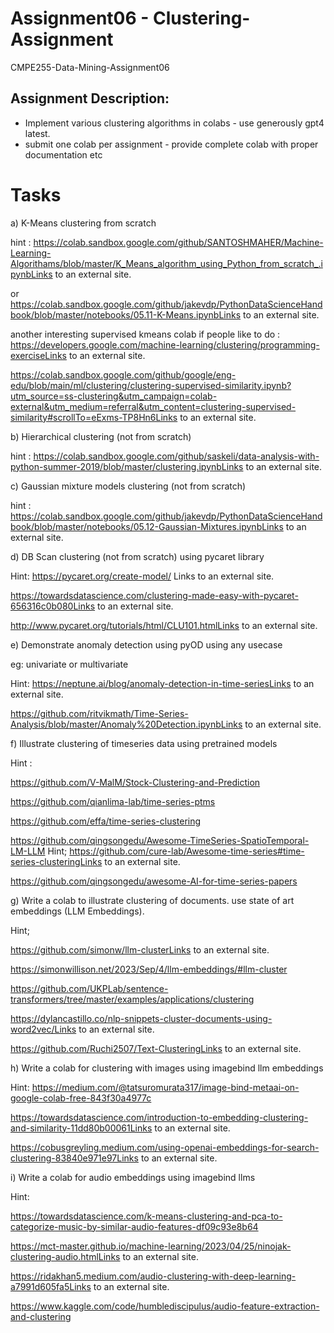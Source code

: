 # Assignment06 - Clustering-Assignment
CMPE255-Data-Mining-Assignment06
## Assignment Description:
- Implement various clustering algorithms in colabs - use generously gpt4 latest.
- submit one colab per assignment - provide complete colab with proper documentation etc

# Tasks

a) K-Means clustering from scratch

hint : https://colab.sandbox.google.com/github/SANTOSHMAHER/Machine-Learning-Algorithams/blob/master/K_Means_algorithm_using_Python_from_scratch_.ipynbLinks to an external site.

or https://colab.sandbox.google.com/github/jakevdp/PythonDataScienceHandbook/blob/master/notebooks/05.11-K-Means.ipynbLinks to an external site.

another interesting supervised kmeans colab if people like to do : https://developers.google.com/machine-learning/clustering/programming-exerciseLinks to an external site.

https://colab.sandbox.google.com/github/google/eng-edu/blob/main/ml/clustering/clustering-supervised-similarity.ipynb?utm_source=ss-clustering&utm_campaign=colab-external&utm_medium=referral&utm_content=clustering-supervised-similarity#scrollTo=eExms-TP8Hn6Links to an external site.

 

b) Hierarchical clustering (not from scratch)

hint : https://colab.sandbox.google.com/github/saskeli/data-analysis-with-python-summer-2019/blob/master/clustering.ipynbLinks to an external site.

c) Gaussian mixture models clustering (not from scratch)

 

hint : https://colab.sandbox.google.com/github/jakevdp/PythonDataScienceHandbook/blob/master/notebooks/05.12-Gaussian-Mixtures.ipynbLinks to an external site.

 

d) DB Scan clustering (not from scratch) using pycaret library 

Hint: https://pycaret.org/create-model/ Links to an external site. 

https://towardsdatascience.com/clustering-made-easy-with-pycaret-656316c0b080Links to an external site.

http://www.pycaret.org/tutorials/html/CLU101.htmlLinks to an external site.

e) Demonstrate anomaly detection using pyOD using any usecase

eg: univariate or multivariate 

 

Hint: https://neptune.ai/blog/anomaly-detection-in-time-seriesLinks to an external site.

https://github.com/ritvikmath/Time-Series-Analysis/blob/master/Anomaly%20Detection.ipynbLinks to an external site.

 

f) Illustrate clustering of timeseries data using pretrained models 

Hint : 

https://github.com/V-MalM/Stock-Clustering-and-Prediction

https://github.com/qianlima-lab/time-series-ptms

https://github.com/effa/time-series-clustering

https://github.com/qingsongedu/Awesome-TimeSeries-SpatioTemporal-LM-LLM
Hint; https://github.com/cure-lab/Awesome-time-series#time-series-clusteringLinks to an external site.

https://github.com/qingsongedu/awesome-AI-for-time-series-papers

 

g) Write a colab to illustrate clustering  of documents. use state of art embeddings (LLM Embeddings).

Hint;

https://github.com/simonw/llm-clusterLinks to an external site.

https://simonwillison.net/2023/Sep/4/llm-embeddings/#llm-cluster

 

https://github.com/UKPLab/sentence-transformers/tree/master/examples/applications/clustering

https://dylancastillo.co/nlp-snippets-cluster-documents-using-word2vec/Links to an external site. 

https://github.com/Ruchi2507/Text-ClusteringLinks to an external site.

 

h) Write a colab for clustering with images using imagebind llm embeddings 

Hint: https://medium.com/@tatsuromurata317/image-bind-metaai-on-google-colab-free-843f30a4977c

https://towardsdatascience.com/introduction-to-embedding-clustering-and-similarity-11dd80b00061Links to an external site.

https://cobusgreyling.medium.com/using-openai-embeddings-for-search-clustering-83840e971e97Links to an external site.

i) Write a colab for audio embeddings using imagebind llms

Hint:

https://towardsdatascience.com/k-means-clustering-and-pca-to-categorize-music-by-similar-audio-features-df09c93e8b64

https://mct-master.github.io/machine-learning/2023/04/25/ninojak-clustering-audio.htmlLinks to an external site.

https://ridakhan5.medium.com/audio-clustering-with-deep-learning-a7991d605fa5Links to an external site.

https://www.kaggle.com/code/humblediscipulus/audio-feature-extraction-and-clustering
